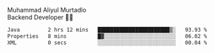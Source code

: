 Muhammad Aliyul Murtadlo
<br>
Backend Developer 👨‍💻
<br>
<!--START_SECTION:waka-->

```txt
Java         2 hrs 12 mins   ███████████████████████▒░   93.93 %
Properties   8 mins          █▓░░░░░░░░░░░░░░░░░░░░░░░   06.02 %
XML          0 secs          ░░░░░░░░░░░░░░░░░░░░░░░░░   00.04 %
```

<!--END_SECTION:waka-->
